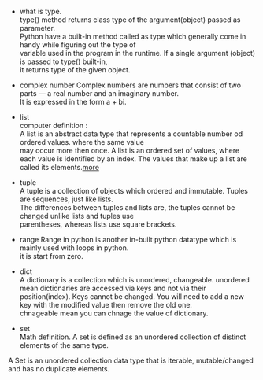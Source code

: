 * what is type.   
type() method returns class type of the argument(object) passed as parameter.    
Python have a built-in method called as type which generally come in handy while figuring out the type of      
variable used in the program in the runtime. If a single argument (object) is passed to type() built-in,      
it returns type of the given object.       
    
* complex number 
Complex numbers are numbers that consist of two parts — a real number and an imaginary number.   
It is expressed in the form a + bi.   
    
* list   
computer definition :     
    A list is an abstract data type that represents a countable number od ordered values. where the same value   
    may occur more then once. 
    A list is an ordered set of values, where each value is identified by an index. The values that make up a list are   
    called its elements.[more](http://www.openbookproject.net/thinkcs/python/english2e/ch09.html) 
        
* tuple   
A tuple is a collection of objects which ordered and immutable. Tuples are sequences, just like lists.  
The differences between tuples and lists are, the tuples cannot be changed unlike lists and tuples use  
parentheses, whereas lists use square brackets.   
   
* range 
Range in python is another in-built python datatype which is mainly used with loops in python.    
it is start from zero.    
    
* dict   
A dictionary is a collection which is unordered, changeable. 
unordered mean dictionaries are accessed via keys and not via their position(index).
Keys cannot be changed. You will need to add a new key with the modified value then remove the old one.   
chnageable mean you can chnage the value of dictionary.      

* set  
Math definition. 
    A set is defined as an unordered collection of distinct elements of the same type.   
   
A Set is an unordered collection data type that is iterable, mutable/changed and has no duplicate elements.    

